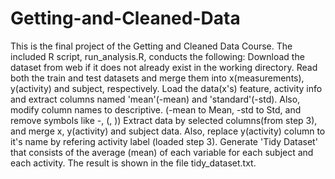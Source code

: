 # Getting-and-Cleaned-Data
This is the final project of the Getting and Cleaned Data Course.
The included R script, run_analysis.R, conducts the following:
  Download the dataset from web if it does not already exist in the working directory.
  Read both the train and test datasets and merge them into x(measurements), y(activity) and subject, respectively.
  Load the data(x's) feature, activity info and extract columns named 'mean'(-mean) and 'standard'(-std). Also, modify column names to descriptive. (-mean to Mean, -std to Std,      and remove symbols like -, (, ))
  Extract data by selected columns(from step 3), and merge x, y(activity) and subject data. Also, replace y(activity) column to it's name by refering activity label (loaded step     3).
  Generate 'Tidy Dataset' that consists of the average (mean) of each variable for each subject and each activity. The result is shown in the file tidy_dataset.txt.
